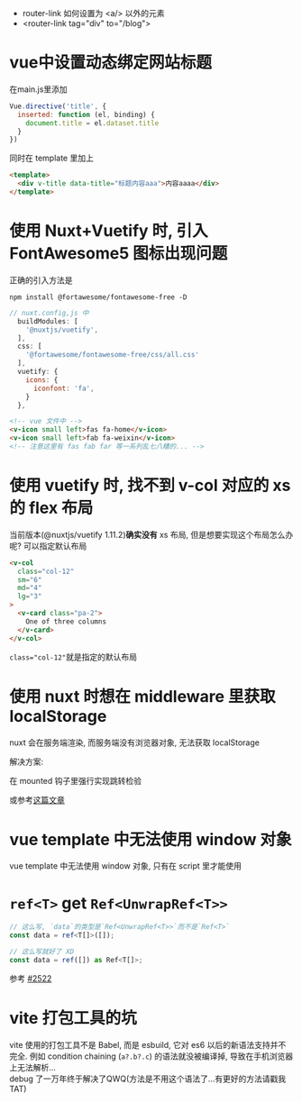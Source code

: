 
- router-link 如何设置为 \<a/\> 以外的元素
- \<router-link tag="div" to="/blog"\>

# vue中设置动态绑定网站标题

在main.js里添加

```js
Vue.directive('title', {
  inserted: function (el, binding) {
    document.title = el.dataset.title
  }
})
```

同时在 template 里加上

```html
<template>
  <div v-title data-title="标题内容aaa">内容aaaa</div>
</template>
```

# 使用 Nuxt+Vuetify 时, 引入 FontAwesome5 图标出现问题

正确的引入方法是

```bashscript
npm install @fortawesome/fontawesome-free -D
```

```js
// nuxt.config,js 中
  buildModules: [
    '@nuxtjs/vuetify',
  ],
  css: [
    '@fortawesome/fontawesome-free/css/all.css'
  ],
  vuetify: {
    icons: {
      iconfont: 'fa',
    }
  },
```

```html
<!-- vue 文件中 -->
<v-icon small left>fas fa-home</v-icon>
<v-icon small left>fab fa-weixin</v-icon>
<!-- 注意这里有 fas fab far 等一系列乱七八糟的... -->
```

# 使用 vuetify 时, 找不到 v-col 对应的 xs 的 flex 布局

当前版本(@nuxtjs/vuetify 1.11.2)**确实没有** xs 布局, 但是想要实现这个布局怎么办呢? 可以指定默认布局

```html
<v-col
  class="col-12"
  sm="6"
  md="4"
  lg="3"
>
  <v-card class="pa-2">
    One of three columns
  </v-card>
</v-col>
```

```class="col-12"```就是指定的默认布局

# 使用 nuxt 时想在 middleware 里获取 localStorage

nuxt 会在服务端渲染, 而服务端没有浏览器对象, 无法获取 localStorage

解决方案:

在 mounted 钩子里强行实现跳转检验  

或参考[这篇文章](https://zhuanlan.zhihu.com/p/82481387)

# vue template 中无法使用 window 对象

vue template 中无法使用 window 对象, 只有在 script 里才能使用

# `ref<T>` get `Ref<UnwrapRef<T>>`

```ts
// 这么写, `data`的类型是`Ref<UnwrapRef<T>>`而不是`Ref<T>`
const data = ref<T[]>([]);

// 这么写就好了 XD
const data = ref([]) as Ref<T[]>;
```

参考 [#2522](https://github.com/vuejs/vue-next/issues/2522)

# vite 打包工具的坑


vite 使用的打包工具不是 Babel, 而是 esbuild, 它对 es6 以后的新语法支持并不完全. 
例如 condition chaining (`a?.b?.c`) 的语法就没被编译掉, 导致在手机浏览器上无法解析...  
debug 了一万年终于解决了QWQ(方法是不用这个语法了...有更好的方法请戳我 TAT)
